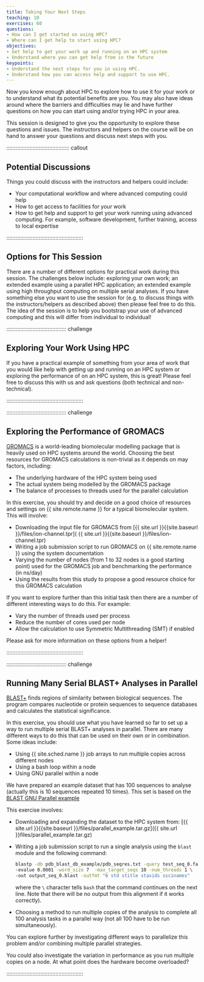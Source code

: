 ```yaml
---
title: Taking Your Next Steps
teaching: 10
exercises: 60
questions:
- How can I get started on using HPC?
- Where can I get help to start using HPC?
objectives:
- Get help to get your work up and running on an HPC system
- Understand where you can get help from in the future
keypoints:
- Understand the next steps for you in using HPC.
- Understand how you can access help and support to use HPC.
---
```


Now you know enough about HPC to explore how to use it for your work or to
understand what its potential benefits are you. You may also have ideas around
where the barriers and difficulties may lie and have further questions on how
you can start using and/or trying HPC in your area.

This session is designed to give you the opportunity to explore these questions
and issues. The instructors and helpers on the course will be on hand to answer
your questions and discuss next steps with you.

:::::::::::::::::::::::::::::::::::::::::  callout

## Potential Discussions

Things you could discuss with the instructors and helpers could include:

- Your computational workflow and where advanced computing could help
- How to get access to facilities for your work
- How to get help and support to get your work running using advanced
  computing. For example, software development, further training, access to
  local expertise
  

::::::::::::::::::::::::::::::::::::::::::::::::::

## Options for This Session

There are a number of different options for practical work during this session.
The challenges below include: exploring your own work; an extended example
using a parallel HPC application; an extended example using high throughput
computing on multiple serial analyses. If you have something else you want to
use the session for (e.g. to discuss things with the instructors/helpers as
described above) then please feel free to do this. The idea of the session is
to help you bootstrap your use of advanced computing and this will differ from
individual to individual!

:::::::::::::::::::::::::::::::::::::::  challenge

## Exploring Your Work Using HPC

If you have a practical example of something from your area of work that you
would like help with getting up and running on an HPC system or exploring the
performance of on an HPC system, this is great! Please feel free to discuss
this with us and ask questions (both technical and non-technical).


::::::::::::::::::::::::::::::::::::::::::::::::::

:::::::::::::::::::::::::::::::::::::::  challenge

## Exploring the Performance of GROMACS

[GROMACS](https://www.gromacs.org) is a world-leading biomolecular modelling
package that is heavily used on HPC systems around the world. Choosing the
best resources for GROMACS calculations is non-trivial as it depends on may
factors, including:

- The underlying hardware of the HPC system being used
- The actual system being modelled by the GROMACS package
- The balance of processes to threads used for the parallel calculation

In this exercise, you should try and decide on a good choice of resources and
settings on {{ site.remote.name }} for a typical biomolecular system. This
will involve:

- Downloading the input file for GROMACS from
  [{{ site.url }}{{site.baseurl }}/files/ion-channel.tpr](
  {{ site.url }}{{site.baseurl }}/files/ion-channel.tpr)
- Writing a job submission script to run GROMACS on {{ site.remote.name }}
  using the system documentation
- Varying the number of nodes (from 1 to 32 nodes is a good starting point)
  used for the GROMACS job and benchmarking the performance (in ns/day)
- Using the results from this study to propose a good resource choice for
  this GROMACS calculation

If you want to explore further than this initial task then there are a number
of different interesting ways to do this. For example:

- Vary the number of threads used per process
- Reduce the number of cores used per node
- Allow the calculation to use Symmetric Multithreading (SMT) if enabled

Please ask for more information on these options from a helper!


::::::::::::::::::::::::::::::::::::::::::::::::::

:::::::::::::::::::::::::::::::::::::::  challenge

## Running Many Serial BLAST+ Analyses in Parallel

[BLAST+](https://blast.ncbi.nlm.nih.gov/Blast.cgi?CMD=Web&PAGE_TYPE=BlastDocs&DOC_TYPE=Download)
finds regions of similarity between biological sequences. The program
compares nucleotide or protein sequences to sequence databases and calculates
the statistical significance.

In this exercise, you should use what you have learned so far to set up a way
to run multiple serial BLAST+ analyses in parallel. There are many different
ways to do this that can be used on their own or in combination. Some ideas
include:

- Using {{ site.sched.name }} job arrays to run multiple copies across
  different nodes
- Using a bash loop within a node
- Using GNU parallel within a node

We have prepared an example dataset that has 100 sequences to analyse
(actually this is 10 sequences repeated 10 times). This set is based on the
[BLAST GNU Parallel example](https://github.com/LangilleLab/microbiome_helper/wiki/Quick-Introduction-to-GNU-Parallel)

This exercise involves:

- Downloading and expanding the dataset to the HPC system from:
  [{{ site.url }}{{site.baseurl }}/files/parallel\_example.tar.gz]({{ site.url }}files/parallel_example.tar.gz)

- Writing a job submission script to run a single analysis using the `blast`
  module and the following command:
  
  ```bash
  blastp -db pdb_blast_db_example/pdb_seqres.txt -query test_seq_0.fas
  -evalue 0.0001 -word_size 7  -max_target_seqs 10 -num_threads 1 \
  -out output_seq_0.blast -outfmt "6 std stitle staxids sscinames"
  ```
  
  where the `\` character tells `bash` that the command continues on the next
  line. Note that there will be no output from this alignment if it works
  correctly).

- Choosing a method to run multiple copies of the analysis to complete all
  100 analysis tasks in a parallel way (not all 100 have to be run
  simultaneously).

You can explore further by investigating different ways to parallelize this
problem and/or combining multiple parallel strategies.

You could also investigate the variation in performance as you run multiple
copies on a node. At what point does the hardware become overloaded?


::::::::::::::::::::::::::::::::::::::::::::::::::



